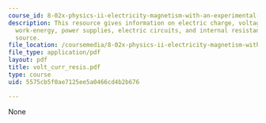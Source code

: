 ```yaml
---
course_id: 8-02x-physics-ii-electricity-magnetism-with-an-experimental-focus-spring-2005
description: This resource gives information on electric charge, voltage sources,
  work-energy, power supplies, electric circuits, and internal resistance of voltage
  source.
file_location: /coursemedia/8-02x-physics-ii-electricity-magnetism-with-an-experimental-focus-spring-2005/5575cb5f0ae7125ee5a0466cd4b2b676_volt_curr_resis.pdf
file_type: application/pdf
layout: pdf
title: volt_curr_resis.pdf
type: course
uid: 5575cb5f0ae7125ee5a0466cd4b2b676

---
```

None